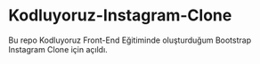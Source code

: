 # Kodluyoruz-Instagram-Clone
Bu repo Kodluyoruz Front-End Eğitiminde oluşturduğum Bootstrap Instagram Clone için açıldı.
